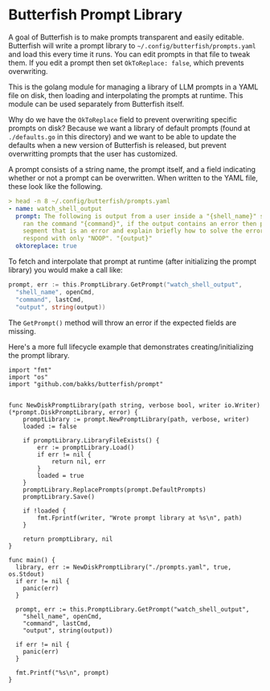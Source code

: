# Butterfish Prompt Library

A goal of Butterfish is to make prompts transparent and easily editable. Butterfish will write a prompt library to `~/.config/butterfish/prompts.yaml` and load this every time it runs. You can edit prompts in that file to tweak them. If you edit a prompt then set `OkToReplace: false`, which prevents overwriting.

This is the golang module for managing a library of LLM prompts in a YAML file on disk, then loading and interpolating the prompts at runtime. This module can be used separately from Butterfish itself.

Why do we have the `OkToReplace` field to prevent overwriting specific prompts on disk? Because we want a library of default prompts (found at `./defaults.go` in this directory) and we want to be able to update the defaults when a new version of Butterfish is released, but prevent overwritting prompts that the user has customized.

A prompt consists of a string name, the prompt itself, and a field indicating whether or not a prompt can be overwritten. When written to the YAML file, these look like the following.

```yaml
> head -n 8 ~/.config/butterfish/prompts.yaml
- name: watch_shell_output
  prompt: The following is output from a user inside a "{shell_name}" shell, the user
    ran the command "{command}", if the output contains an error then print the specific
    segment that is an error and explain briefly how to solve the error, otherwise
    respond with only "NOOP". "{output}"
  oktoreplace: true
```

To fetch and interpolate that prompt at runtime (after initializing the prompt library) you would make a call like:

```Go
prompt, err := this.PromptLibrary.GetPrompt("watch_shell_output",
  "shell_name", openCmd,
  "command", lastCmd,
  "output", string(output))
```

The `GetPrompt()` method will throw an error if the expected fields are missing.

Here's a more full lifecycle example that demonstrates creating/initializing the prompt library.

```
import "fmt"
import "os"
import "github.com/bakks/butterfish/prompt"


func NewDiskPromptLibrary(path string, verbose bool, writer io.Writer) (*prompt.DiskPromptLibrary, error) {
	promptLibrary := prompt.NewPromptLibrary(path, verbose, writer)
	loaded := false

	if promptLibrary.LibraryFileExists() {
		err := promptLibrary.Load()
		if err != nil {
			return nil, err
		}
		loaded = true
	}
	promptLibrary.ReplacePrompts(prompt.DefaultPrompts)
	promptLibrary.Save()

	if !loaded {
		fmt.Fprintf(writer, "Wrote prompt library at %s\n", path)
	}

	return promptLibrary, nil
}

func main() {
  library, err := NewDiskPromptLibrary("./prompts.yaml", true, os.Stdout)
  if err != nil {
    panic(err)
  }

  prompt, err := this.PromptLibrary.GetPrompt("watch_shell_output",
    "shell_name", openCmd,
    "command", lastCmd,
    "output", string(output))

  if err != nil {
    panic(err)
  }

  fmt.Printf("%s\n", prompt)
}
```
